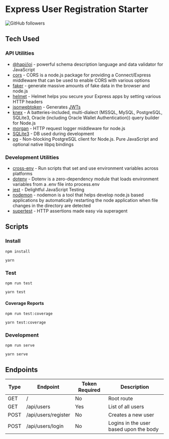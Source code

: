 # Express User Registration Starter

![GitHub followers](https://img.shields.io/github/followers/mranthonysutton?label=Follow&style=social)

## Tech Used

### API Utilities

- [@hapi/joi](https://www.npmjs.com/package/joi) - powerful schema description language and data validator for JavaScript
- [cors](https://www.npmjs.com/package/cors) - CORS is a node.js package for providing a Connect/Express middleware that can be used to enable CORS with various options
- [faker](https://www.npmjs.com/package/faker) - generate massive amounts of fake data in the browser and node.js
- [helmet](https://www.npmjs.com/package/helmet) - Helmet helps you secure your Express apps by setting various HTTP headers
- [jsonwebtoken](https://www.npmjs.com/package/jsonwebtoken) - Generates [JWTs](https://jwt.io/)
- [knex](https://www.npmjs.com/package/knex) - A batteries-included, multi-dialect (MSSQL, MySQL, PostgreSQL, SQLite3, Oracle (including Oracle Wallet Authentication)) query builder for Node.js
- [morgan](https://www.npmjs.com/package/morgan) - HTTP request logger middleware for node.js
- [SQLite3](https://www.npmjs.com/package/sqlite3) - DB used during development
- [pg](https://www.npmjs.com/package/pg) - Non-blocking PostgreSQL client for Node.js. Pure JavaScript and optional native libpq bindings

### Development Utilities

- [cross-env](https://www.npmjs.com/package/cross-env) - Run scripts that set and use environment variables across platforms
- [dotenv](https://www.npmjs.com/package/dotenv) - Dotenv is a zero-dependency module that loads environment variables from a .env file into process.env
- [jest](https://www.npmjs.com/package/jest) - Delightful JavaScript Testing
- [nodemon](https://www.npmjs.com/package/nodemon) - nodemon is a tool that helps develop node.js based applications by automatically restarting the node application when file changes in the directory are detected
- [supertest](https://www.npmjs.com/package/supertest) - HTTP assertions made easy via superagent

## Scripts

### Install

```
npm install
```

```
yarn
```

### Test

```
npm run test
```

```
yarn test
```

#### Coverage Reports

```
npm run test:coverage
```

```
yarn test:coverage
```

### Development

```
npm run serve
```

```
yarn serve
```

## Endpoints

| Type | Endpoint            | Token Required | Description                            |
| ---- | ------------------- | -------------- | -------------------------------------- |
| GET  | /                   | No             | Root route                             |
| GET  | /api/users          | Yes            | List of all users                      |
| POST | /api/users/register | No             | Creates a new user                     |
| POST | /api/users/login    | No             | Logins in the user based upon the body |

